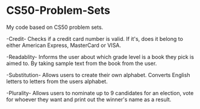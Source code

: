 # CS50-Problem-Sets
My code based on CS50 problem sets.

-Credit-
Checks if a credit card number is valid. If it's, does it belong to either American Express, MasterCard or VISA.

-Readablity-
Informs the user about which grade level is a book they pick is aimed to. By taking sample text from the book from the user.

-Substitution-
Allows users to create their own alphabet. Converts English letters to letters from the users alphabet.

-Plurality-
Allows users to nominate up to 9 candidates for an election, vote for whoever they want and print out the winner's name as a result.
